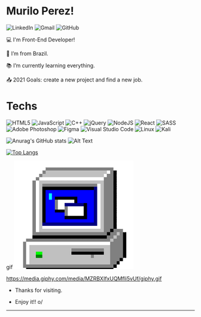 # Murilo Perez!
![LinkedIn](https://img.shields.io/badge/linkedin-%230077B5.svg?style=for-the-badge&logo=linkedin&logoColor=white) ![Gmail](https://img.shields.io/badge/Gmail-D14836?style=for-the-badge&logo=gmail&logoColor=white) ![GitHub](https://img.shields.io/badge/github-%23121011.svg?style=for-the-badge&logo=github&logoColor=white)

:computer: I'm Front-End Developer!

:house_with_garden: I’m from Brazil.

:books: I’m currently learning everything.

:outbox_tray: 2021 Goals: create a new project and find a new job.

# Techs
![HTML5](https://img.shields.io/badge/html5-%23E34F26.svg?style=for-the-badge&logo=html5&logoColor=white) ![JavaScript](https://img.shields.io/badge/javascript-%23323330.svg?style=for-the-badge&logo=javascript&logoColor=%23F7DF1E) ![C++](https://img.shields.io/badge/c++-%2300599C.svg?style=for-the-badge&logo=c%2B%2B&logoColor=white) ![jQuery](https://img.shields.io/badge/jquery-%230769AD.svg?style=for-the-badge&logo=jquery&logoColor=white) ![NodeJS](https://img.shields.io/badge/node.js-6DA55F?style=for-the-badge&logo=node.js&logoColor=white) ![React](https://img.shields.io/badge/react-%2320232a.svg?style=for-the-badge&logo=react&logoColor=%2361DAFB) ![SASS](https://img.shields.io/badge/SASS-hotpink.svg?style=for-the-badge&logo=SASS&logoColor=white) ![Adobe Photoshop](https://img.shields.io/badge/adobephotoshop-%2331A8FF.svg?style=for-the-badge&logo=adobephotoshop&logoColor=white) ![Figma](https://img.shields.io/badge/figma-%23F24E1E.svg?style=for-the-badge&logo=figma&logoColor=white) ![Visual Studio Code](https://img.shields.io/badge/VisualStudioCode-0078d7.svg?style=for-the-badge&logo=visual-studio-code&logoColor=white) ![Linux](https://img.shields.io/badge/Linux-FCC624?style=for-the-badge&logo=linux&logoColor=black) ![Kali](https://img.shields.io/badge/Kali-268BEE?style=for-the-badge&logo=kalilinux&logoColor=white)


![Anurag's GitHub stats](https://github-readme-stats.vercel.app/api?username=MuriloPerez10&show_icons=true&theme=tokyonight) ![Alt Text](https://media.giphy.com/media/MZRBXIfxUQMfli5vUf/giphy.gif)

[![Top Langs](https://github-readme-stats.vercel.app/api/top-langs/?username=MuriloPerez10&layout=compact&theme=tokyonight)](https://github.com/anuraghazra/github-readme-stats)


gif
![Alt Text](https://github.com/TheDudeThatCode/TheDudeThatCode/blob/master/Assets/PC.gif)

https://media.giphy.com/media/MZRBXIfxUQMfli5vUf/giphy.gif

- Thanks for visiting.

- Enjoy it!! o/

----------------------------------------------------------------------------------
